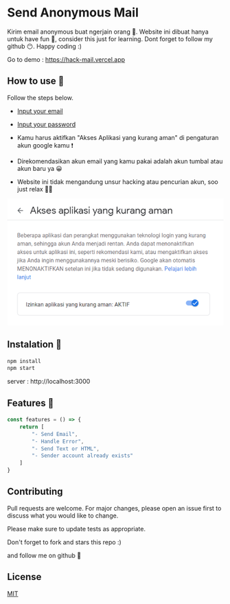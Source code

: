 # Send Anonymous Mail

Kirim email anonymous buat ngerjain orang 🤣. Website ini dibuat hanya untuk have fun 🎉, consider this just for learning. Dont forget to follow my github 😶. Happy coding :)

Go to demo : https://hack-mail.vercel.app

## How to use 🤔

Follow the steps below.

- [Input your email](https://github.com/zaadevofc/anonymous-mail/blob/f02ad3c819ce43331240f519ed91c9ad8bbd3c4c/app/main.js#L16-L17)
- [Input your password](https://github.com/zaadevofc/anonymous-mail/blob/f02ad3c819ce43331240f519ed91c9ad8bbd3c4c/app/main.js#L16-L17)

- Kamu harus aktifkan "Akses Aplikasi yang kurang aman" di pengaturan akun google kamu ❗
- Direkomendasikan akun email yang kamu pakai adalah akun tumbal atau akun baru ya 😀
- Website ini tidak mengandung unsur hacking atau pencurian akun, soo just relax 👌🏻

![Image](image.png)

## Instalation 💉

```bash
npm install
npm start
```

server : http://localhost:3000

## Features 📃

```javascript
const features = () => {
    return [
        "- Send Email",
        "- Handle Error",
        "- Send Text or HTML",
        "- Sender account already exists"
    ]
}
```

## Contributing
Pull requests are welcome. For major changes, please open an issue first to discuss what you would like to change.

Please make sure to update tests as appropriate.

Don't forget to fork and stars this repo :)

and follow me on github 🙂

## License
[MIT](https://choosealicense.com/licenses/mit/)
